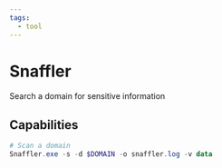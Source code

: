 ```yaml
---
tags:
  - tool
---
```

# Snaffler

Search a domain for sensitive information

## Capabilities

```powershell
# Scan a domain
Snaffler.exe -s -d $DOMAIN -o snaffler.log -v data
```
